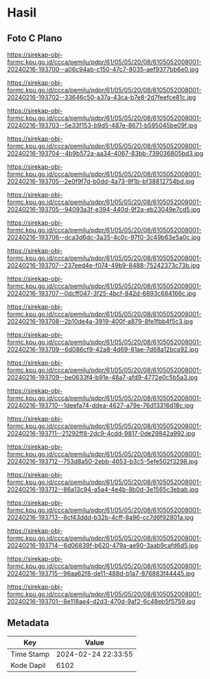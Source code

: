 # Hasil

## Foto C Plano

https://sirekap-obj-formc.kpu.go.id/ccca/pemilu/pdpr/61/05/05/20/08/6105052008001-20240216-193700--a06c94ab-c150-47c7-8035-aef9377bb6e0.jpg

https://sirekap-obj-formc.kpu.go.id/ccca/pemilu/pdpr/61/05/05/20/08/6105052008001-20240216-193702--33646c50-a37a-43ca-b7e8-2d7feefce81c.jpg

https://sirekap-obj-formc.kpu.go.id/ccca/pemilu/pdpr/61/05/05/20/08/6105052008001-20240216-193703--5e33f153-b9d5-487e-8671-b595045be09f.jpg

https://sirekap-obj-formc.kpu.go.id/ccca/pemilu/pdpr/61/05/05/20/08/6105052008001-20240216-193704--4b9b572a-aa34-4067-83bb-739036805bd3.jpg

https://sirekap-obj-formc.kpu.go.id/ccca/pemilu/pdpr/61/05/05/20/08/6105052008001-20240216-193705--2e0f9f7d-b0dd-4a73-9f1b-bf38812754bd.jpg

https://sirekap-obj-formc.kpu.go.id/ccca/pemilu/pdpr/61/05/05/20/08/6105052008001-20240216-193705--94093a3f-e394-440d-9f2a-eb23049e7cd5.jpg

https://sirekap-obj-formc.kpu.go.id/ccca/pemilu/pdpr/61/05/05/20/08/6105052008001-20240216-193706--dca3d6dc-3a35-4c0c-97f0-3c49b63e5a0c.jpg

https://sirekap-obj-formc.kpu.go.id/ccca/pemilu/pdpr/61/05/05/20/08/6105052008001-20240216-193707--237eed4e-f074-49b9-8488-75242373c73b.jpg

https://sirekap-obj-formc.kpu.go.id/ccca/pemilu/pdpr/61/05/05/20/08/6105052008001-20240216-193707--0dcff047-3f25-4bcf-842d-6893c684166c.jpg

https://sirekap-obj-formc.kpu.go.id/ccca/pemilu/pdpr/61/05/05/20/08/6105052008001-20240216-193708--2b10de4a-3919-400f-a879-8fe1fbb4f5c3.jpg

https://sirekap-obj-formc.kpu.go.id/ccca/pemilu/pdpr/61/05/05/20/08/6105052008001-20240216-193709--6d086cf9-42a8-4d69-81ae-7d68a12bca92.jpg

https://sirekap-obj-formc.kpu.go.id/ccca/pemilu/pdpr/61/05/05/20/08/6105052008001-20240216-193709--be0633f4-b91e-48a7-afd9-4772e0c5b5a3.jpg

https://sirekap-obj-formc.kpu.go.id/ccca/pemilu/pdpr/61/05/05/20/08/6105052008001-20240216-193710--1deefa74-ddea-4627-a79e-76d13316d18c.jpg

https://sirekap-obj-formc.kpu.go.id/ccca/pemilu/pdpr/61/05/05/20/08/6105052008001-20240216-193711--21292ff8-2dc9-4cdd-9817-0de29842a992.jpg

https://sirekap-obj-formc.kpu.go.id/ccca/pemilu/pdpr/61/05/05/20/08/6105052008001-20240216-193712--753d8a50-2ebb-4653-b3c5-5efe502f3298.jpg

https://sirekap-obj-formc.kpu.go.id/ccca/pemilu/pdpr/61/05/05/20/08/6105052008001-20240216-193712--86a13c94-a5a4-4e4b-8b0d-3e1565c3ebab.jpg

https://sirekap-obj-formc.kpu.go.id/ccca/pemilu/pdpr/61/05/05/20/08/6105052008001-20240216-193713--8cf43ddd-b32b-4cff-8a96-cc7d6f92801a.jpg

https://sirekap-obj-formc.kpu.go.id/ccca/pemilu/pdpr/61/05/05/20/08/6105052008001-20240216-193714--6d06839f-b620-479a-ae90-3aab9cafd6d5.jpg

https://sirekap-obj-formc.kpu.go.id/ccca/pemilu/pdpr/61/05/05/20/08/6105052008001-20240216-193715--96aa62f8-de11-488d-b1a7-876883f44445.jpg

https://sirekap-obj-formc.kpu.go.id/ccca/pemilu/pdpr/61/05/05/20/08/6105052008001-20240216-193701--8e118ae4-d2d3-470d-9af2-6c48eb5f5759.jpg


## Metadata

| Key        | Value               |
| ---------- | ------------------- |
| Time Stamp | 2024-02-24 22:33:55 |
| Kode Dapil | 6102                |



